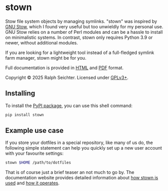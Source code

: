 stown
=====

Stow file system objects by managing symlinks. "stown" was inspired by [GNU
Stow](https://www.gnu.org/software/stow/), which I found very useful but too
unwieldly for my personal use. GNU Stow relies on a number of Perl modules and
can be a hassle to install on minimalistic systems. In contrast, stown only
requires Python 3.9 or newer, without additional modules.

If you are looking for a lightweight tool instead of a full-fledged symlink
farm manager, stown might be for you.

Full documentation is provided in [HTML](https://www.seichter.de/stown/) and
[PDF](https://www.seichter.de/stown/stown.pdf) format.

Copyright © 2025 Ralph Seichter. Licensed under
[GPLv3+](https://github.com/rseichter/stown/blob/master/LICENSE).

Installing
----------

To install the [PyPI package](https://pypi.org/project/stown/), you can use
this shell command:

```bash
pip install stown
```

Example use case
----------------

If you store your dotfiles in a special repository, like many of us do, the
following simple statement can help you quickly set up a new user account with your
favourite settings:

```bash
stown $HOME /path/to/dotfiles
```

That is of course just a brief teaser an not much to go by. The documentation website
provides detailed information about [how stown is
used](https://www.seichter.de/stown/#_usage) and [how it
operates](https://www.seichter.de/stown/#_strategy).

